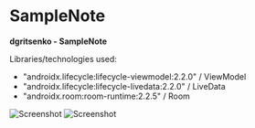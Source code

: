 # SampleNote
**dgritsenko - SampleNote**
 

Libraries/technologies used:

- "androidx.lifecycle:lifecycle-viewmodel:2.2.0" / ViewModel
- "androidx.lifecycle:lifecycle-livedata:2.2.0" / LiveData
- "androidx.room:room-runtime:2.2.5" / Room
 

 
 ![Screenshot](https://github.com/dgritsenko/SampleNote/Screenshot_2020-07-07-16-41-31-068_com.dgricko.samplenote.png)
 ![Screenshot](https://github.com/dgritsenko/SampleNote/Screenshot_2020-07-07-16-41-52-506_com.dgricko.samplenote.png)

 
